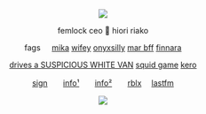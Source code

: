 &nbsp;
<div align="center">
 
![](https://komarev.com/ghpvc/?username=femIock&style=plastic&color=545454&label=_　🐝　　&base=17710)

<div>

<div align="center">

femlock ceo 🌸 hiori riako

fags⠀⠀[mika](https://github.com/social-tragedy) [wifey](https://github.com/milliona1re) [onyxsilly](https://github.com/undeadlost) [mar bff](https://github.com/HlRAKO) [finnara](https://github.com/fennebat)

[drives a SUSPICIOUS WHITE VAN](https://github.com/vanyamisa) [squid game](https://github.com/curetill) [kero](https://github.com/ruidannya)
<div>
 
[sign](https://alterspring.org/@postal)　　[info¹](https://rentry.co/wrecked)　　[info²](https://rentry.co/redirect)　　[rblx](https://www.roblox.com/users/5809349077/profile) 　[lastfm](https://last.fm/user/femlock)
 
![](https://spotify-github-profile.kittinanx.com/api/view.svg?uid=314mkicxlkkdu2xbfq5sn4qlspni&cover_image=true&theme=natemoo-re&show_offline=true&background_color=121212&interchange=false&bar_color=1448c2&bar_color_cover=false)
<div>
